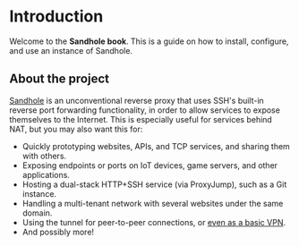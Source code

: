 # Introduction

Welcome to the **Sandhole book**. This is a guide on how to install, configure, and use an instance of Sandhole.

## About the project

[Sandhole](https://github.com/EpicEric/sandhole) is an unconventional reverse proxy that uses SSH's built-in reverse port forwarding functionality, in order to allow services to expose themselves to the Internet. This is especially useful for services behind NAT, but you may also want this for:

- Quickly prototyping websites, APIs, and TCP services, and sharing them with others.
- Exposing endpoints or ports on IoT devices, game servers, and other applications.
- Hosting a dual-stack HTTP+SSH service (via ProxyJump), such as a Git instance.
- Handling a multi-tenant network with several websites under the same domain.
- Using the tunnel for peer-to-peer connections, or [even as a basic VPN](./advanced_uses.md#local-forwarding-and-aliasing).
- And possibly more!
